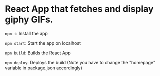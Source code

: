 # React App that fetches and display giphy GIFs.

`npm i`: Install the app

`npm start`: Start the app on localhost

`npm build`: Builds the React App

`npm deploy`: Deploys the build (Note you have to change the "homepage" variable in package.json accordingly)